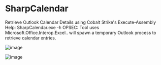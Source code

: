 # SharpCalendar
Retrieve Outlook Calendar Details using Cobalt Strike's Execute-Assembly
Help: SharpCalendar.exe -h
OPSEC: Tool uses Microsoft.Office.Interop.Excel.. will spawn a temporary Outlook process to retrieve calendar entries.

![image](https://user-images.githubusercontent.com/1459500/136432720-a900442d-020d-45da-8408-abdcc385a2b0.png)

![image](https://user-images.githubusercontent.com/1459500/136433104-e1eb2a26-9f7f-4baf-9bd9-0faa6ef4c871.png)
